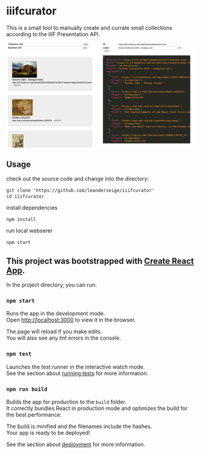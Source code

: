 # iiifcurator

This is a small tool to manually create and currate small collections according to the IIIF Presentation API.

![iiifcurator screenshot](screenshot.png)

## Usage

check out the source code and change into the directory:
```
git clone 'https://github.com/leanderseige/iiifcurator'
cd iiifcurator
```

install dependencies
```
npm install
```

run local webserer
```
npm start
```

## This project was bootstrapped with [Create React App](https://github.com/facebook/create-react-app).

In the project directory, you can run:

### `npm start`

Runs the app in the development mode.<br />
Open [http://localhost:3000](http://localhost:3000) to view it in the browser.

The page will reload if you make edits.<br />
You will also see any lint errors in the console.

### `npm test`

Launches the test runner in the interactive watch mode.<br />
See the section about [running tests](https://facebook.github.io/create-react-app/docs/running-tests) for more information.

### `npm run build`

Builds the app for production to the `build` folder.<br />
It correctly bundles React in production mode and optimizes the build for the best performance.

The build is minified and the filenames include the hashes.<br />
Your app is ready to be deployed!

See the section about [deployment](https://facebook.github.io/create-react-app/docs/deployment) for more information.
